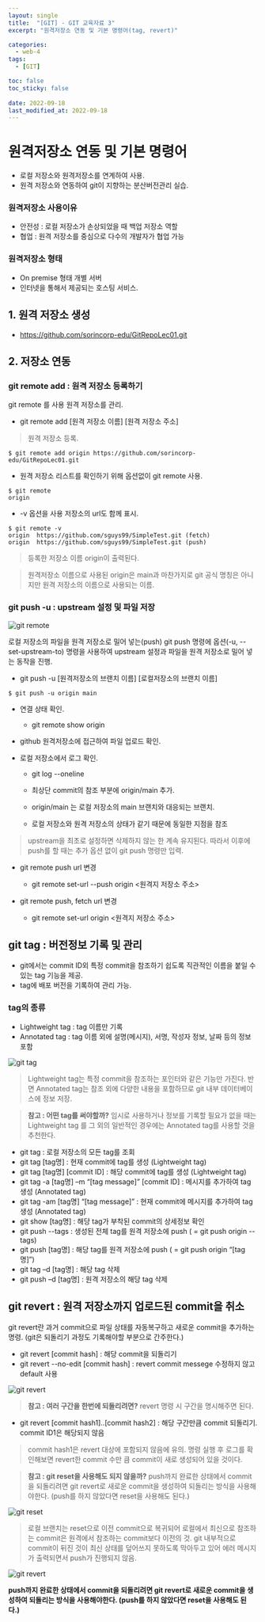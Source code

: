 ```yaml
---
layout: single
title:  "[GIT] - GIT 교육자료 3"
excerpt: "원격저장소 연동 및 기본 명령어(tag, revert)"

categories:
  - web-4
tags:
  - [GIT]

toc: false
toc_sticky: false
 
date: 2022-09-18
last_modified_at: 2022-09-18
---
```

# 원격저장소 연동 및 기본 명령어
- 로컬 저장소와 원격저장소를 연계하여 사용. 
- 원격 저장소와 연동하여 git이 지향하는 분산버전관리 실습.

### 원격저장소 사용이유
- 안전성 : 로컬 저장소가 손상되었을 때 백업 저장소 역할
- 협업 : 원격 저장소를 중심으로 다수의 개발자가 협업 가능

### 원격저장소 형태
- On premise 형태 개별 서버
- 인터넷을 통해서 제공되는 호스팅 서비스.

## 1. 원격 저장소 생성
-  https://github.com/sorincorp-edu/GitRepoLec01.git

## 2. 저장소 연동

### git remote add : 원격 저장소 등록하기
git remote 를 사용 원격 저장소를 관리. 

- git remote add [원격 저장소 이름] [원격 저장소 주소] 
> 원격 저장소 등록.

```
$ git remote add origin https://github.com/sorincorp-edu/GitRepoLec01.git
```

- 원격 저장소 리스트를 확인하기 위해 옵션없이 git remote 사용.

```
$ git remote
origin
```

- -v 옵션을 사용 저장소의 url도 함께 표시.

```
$ git remote -v
origin  https://github.com/sguys99/SimpleTest.git (fetch)
origin  https://github.com/sguys99/SimpleTest.git (push)
```
> 등록한 저장소 이름 origin이 출력된다.


> 원격저장소 이름으로 사용된 origin은 main과 마찬가지로 
> git 공식 명칭은 아니지만 원격 저장소의 이름으로 사용되는 이름.

### git push -u : upstream 설정 및 파일 저장

![git remote](./../../images/sr_web/git_remote.jfif)

로컬 저장소의 파일을 원격 저장소로 밀어 넣는(push) git push 명령에 옵션(-u, --set-upstream-to) 명령을 사용하여 upstream 설정과 파일을 원격 저장소로 밀어 넣는 동작을 진행.

- git push -u [원격저장소의 브랜치 이름] [로컬저장소의 브랜치 이름]

```
$ git push -u origin main
```

- 연결 상태 확인.
  - git remote show origin

- github 원격저장소에 접근하여 파일 업로드 확인.
- 로컬 저장소에서 로그 확인.
  - git log --oneline

  - 최상단 commit의 참조 부분에 origin/main 추가. 
  - origin/main 는 로컬 저장소의 main 브랜치와 대응되는 브랜치. 
  - 로컬 저장소와 원격 저장소의 상태가 같기 때문에 동일한 지점을 참조

> upstream을 최초로 설정하면 삭제하지 않는 한 계속 유지된다. 
> 따라서 이후에 push를 할 때는 추가 옵션 없이 git push 명령만 입력.

- git remote push url 변경
  - git remote set-url --push origin <원격지 저장소 주소>

- git remote push, fetch url 변경
  - git remote set-url origin <원격지 저장소 주소>

## git tag : 버전정보 기록 및 관리

- git에서는 commit ID외 특정 commit을 참조하기 쉽도록 직관적인 이름을 붙일 수있는 tag 기능을 제공.
- tag에 배포 버전을 기록하여 관리 가능.

### tag의 종류
- Lightweight tag : tag 이름만 기록
- Annotated tag : tag 이름 외에 설명(메시지), 서명, 작성자 정보, 날짜 등의 정보 포함

![git tag](./../../images/sr_web/git_03.03.01.jpg)

> Lightweight tag는 특정 commit을 참조하는 포인터와 같은 기능만 가진다. 반면 Annotated tag는 
> 참조 외에 다양한 내용을 포함하므로 git 내부 데이터베이스에 정보 저장.

> **참고 : 어떤 tag를 써야할까?**
> 임시로 사용하거나 정보를 기록할 필요가 없을 때는 Lightweight tag 를 그 외의 일반적인 경우에는 
> Annotated tag를 사용할 것을 추천한다.

- git tag : 로컬 저장소의 모든 tag를 조회
- git tag [tag명] : 현재 commit에 tag를 생성 (Lightweight tag)
- git tag [tag명] [commit ID] : 해당 commit에 tag를 생성 (Lightweight tag)
- git tag -a [tag명] –m “[tag message]” [commit ID] : 메시지를 추가하여 tag 생성 (Annotated tag)
- git tag -am [tag명] “[tag message]” : 현재 commit에 메시지를 추가하여 tag 생성 (Annotated tag)
- git show [tag명] : 해당 tag가 부착된 commit의 상세정보 확인
- git push --tags : 생성된 전체 tag를 원격 저장소에 push ( = git push origin --tags)
- git push [tag명] : 해당 tag를 원격 저장소에 push ( = git push origin “[tag명]”)
- git tag –d [tag명] : 해당 tag 삭제
- git push –d [tag명] : 원격 저장소의 해당 tag 삭제


## git revert : 원격 저장소까지 업로드된 commit을 취소
git revert란 과거 commit으로 파일 상태를 자동복구하고 새로운 commit을 추가하는 명령. 
(git은 되돌리기 과정도 기록해야할 부분으로 간주한다.)

- git revert [commit hash] : 해당 commit을 되돌리기
- git revert --no-edit [commit hash] : revert commit messege 수정하지 않고 default 사용

![git revert](./../../images/sr_web/git_03.04.08.jpg)

> **참고 : 여러 구간을 한번에 되돌리려면?**
> revert 명령 시 구간을 명시해주면 된다.

- git revert [commit hash1]..[commit hash2] : 해당 구간만큼 commit 되돌리기. commit ID1은 해당되지 않음

> commit hash1은 revert 대상에 포함되지 않음에 유의.
> 명령 실행 후 로그를 확인해보면 revert한 commit 수만 큼 commit이 새로 생성되어 있을 것이다.

> **참고 : git reset을 사용해도 되지 않을까?**
> push까지 완료한 상태에서 commit을 되돌리려면 git revert로 새로운 commit을 생성하여 
> 되돌리는 방식을 사용해야한다. (push를 하지 않았다면 reset을 사용해도 된다.)

![git reset](./../../images/sr_web/git_03.04.09.jpg)

> 로컬 브랜치는 reset으로 이전 commit으로 복귀되어 로컬에서 최신으로 참조하는 commit은 
> 원격에서 참조하는 commit보다 이전의 것. 
> git 내부적으로 commit이 뒤진 것이 최신 상태를 덮어쓰지 못하도록 막아두고 있어 
> 에러 메시지가 출력되면서 push가 진행되지 않음.

![git revert](./../../images/sr_web/git_03.04.10.jpg)

**push까지 완료한 상태에서 commit을 되돌리려면 git revert로 새로운 commit을 생성하여 되돌리는 방식을 사용해야한다. (push를 하지 않았다면 reset을 사용해도 된다.)**

